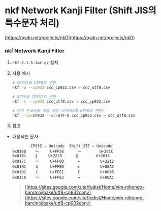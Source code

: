 nkf Network Kanji Filter (Shift JIS의 특수문자 처리)
===

[https://osdn.net/projects/nkf/](https://osdn.net/projects/nkf/)


### nkf Network Kanji Filter
1. `nkf-2.1.5.tar.gz` 설치

1. 사용 예시
    ```sh
    # CP932를 UTF8로 변환
    nkf -w --cp932 ccc_cp932.csv > ccc_utf8.csv

    # UTF8을 CP932로 변환
    nkf -s --cp932 ccc_utf8.csv > ccc_cp932.csv

    # 문자 인코딩을 직접 지정 (CP932를 UTF8로 변환)
    nkf --ic=CP932 --oc=UTF-8 ccc_cp932.csv > ccc_utf8.csv
    ```

1. 참고
  * 대응되는 문자
    ```
            CP932 → Unicode  Shift_JIS → Unicode
    0x8160    ～     U+FF5E      〜        U+301C
    0x8161    ∥     U+2225      ‖        U+2016
    0x817C    －     U+FF0D      −         U+2212
    0x8191    ￠     U+FFE0      ¢         U+00A2
    0x8192    ￡     U+FFE1      £         U+00A3
    0x81CA    ￢     U+FFE2      ¬         U+00AC
    ```
    >[https://sites.google.com/site/fudist/Home/vim-nihongo-ban/mojibake/utf8-cp932conv](https://sites.google.com/site/fudist/Home/vim-nihongo-ban/mojibake/utf8-cp932conv)
